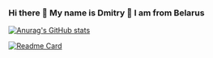 ### Hi there 👋 My name is Dmitry 🙂 I am from Belarus
[![Anurag's GitHub stats](https://github-readme-stats.vercel.app/api?username=isys35&show_icons=true)](https://github.com/isys35/isys35)

[![Readme Card](https://github-readme-stats.vercel.app/api/pin/?username=isys35&repo=app_party_poker_bot)](https://github.com/isys35/app_party_poker_bot)
